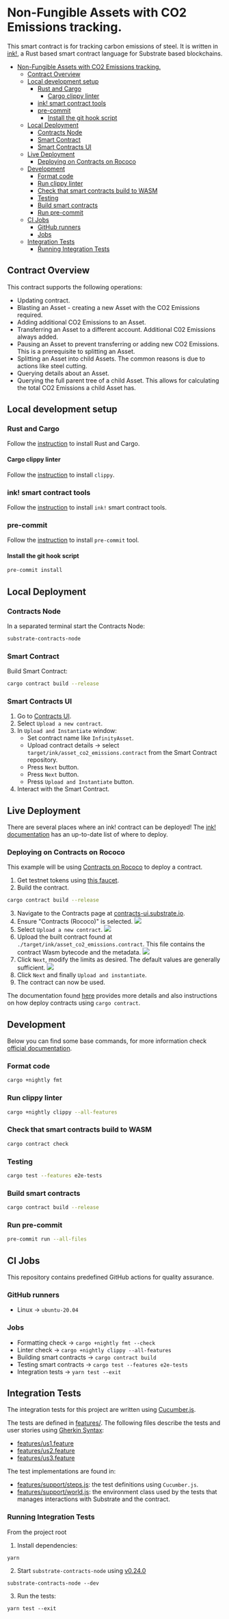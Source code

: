 # Non-Fungible Assets with CO2 Emissions tracking.

This smart contract is for tracking carbon emissions of steel. It is written in [ink!](https://github.com/paritytech/ink), a Rust based smart contract language for Substrate based blockchains.

-   [Non-Fungible Assets with CO2 Emissions tracking.](#non-fungible-assets-with-co2-emissions-tracking)
    -   [Contract Overview](#contract-overview)
    -   [Local development setup](#local-development-setup)
        -   [Rust and Cargo](#rust-and-cargo)
            -   [Cargo clippy linter](#cargo-clippy-linter)
        -   [ink! smart contract tools](#ink-smart-contract-tools)
        -   [pre-commit](#pre-commit)
            -   [Install the git hook script](#install-the-git-hook-script)
    -   [Local Deployment](#local-deployment)
        -   [Contracts Node](#contracts-node)
        -   [Smart Contract](#smart-contract)
        -   [Smart Contracts UI](#smart-contracts-ui)
    -   [Live Deployment](#live-deployment)
        -   [Deploying on Contracts on Rococo](#deploying-on-contracts-on-rococo)
    -   [Development](#development)
        -   [Format code](#format-code)
        -   [Run clippy linter](#run-clippy-linter)
        -   [Check that smart contracts build to WASM](#check-that-smart-contracts-build-to-wasm)
        -   [Testing](#testing)
        -   [Build smart contracts](#build-smart-contracts)
        -   [Run pre-commit](#run-pre-commit)
    -   [CI Jobs](#ci-jobs)
        -   [GitHub runners](#github-runners)
        -   [Jobs](#jobs)
    -   [Integration Tests](#integration-tests)
        -   [Running Integration Tests](#running-integration-tests)

## Contract Overview

This contract supports the following operations:

-   Updating contract.
-   Blasting an Asset - creating a new Asset with the CO2 Emissions required.
-   Adding additional CO2 Emissions to an Asset.
-   Transferring an Asset to a different account. Additional C02 Emissions always added.
-   Pausing an Asset to prevent transferring or adding new CO2 Emissions. This is a prerequisite to splitting an Asset.
-   Splitting an Asset into child Assets. The common reasons is due to actions like steel cutting.
-   Querying details about an Asset.
-   Querying the full parent tree of a child Asset. This allows for calculating the total CO2 Emissions a child Asset has.

## Local development setup

### Rust and Cargo

Follow the [instruction](https://doc.rust-lang.org/cargo/getting-started/installation.html) to install Rust and Cargo.

#### Cargo clippy linter

Follow the [instruction](https://github.com/rust-lang/rust-clippy#usage) to install `clippy`.

### ink! smart contract tools

Follow the [instruction](https://use.ink/getting-started/setup) to install `ink!` smart contract tools.

### pre-commit

Follow the [instruction](https://pre-commit.com/#installation) to install `pre-commit` tool.

#### Install the git hook script

```sh
pre-commit install
```

## Local Deployment

### Contracts Node

In a separated terminal start the Contracts Node:

```sh
substrate-contracts-node
```

### Smart Contract

Build Smart Contract:

```sh
cargo contract build --release
```

### Smart Contracts UI

1. Go to [Contracts UI](https://contracts-ui.substrate.io/).
1. Select `Upload a new contract`.
1. In `Upload and Instantiate` window:
    - Set contract name like `InfinityAsset`.
    - Upload contract details -> select `target/ink/asset_co2_emissions.contract` from the Smart Contract repository.
    - Press `Next` button.
    - Press `Next` button.
    - Press `Upload and Instantiate` button.
1. Interact with the Smart Contract.

## Live Deployment

There are several places where an ink! contract can be deployed! The [ink! documentation](https://use.ink/#where-can-i-deploy-ink-contracts) has an up-to-date list of where to deploy.

### Deploying on Contracts on Rococo

This example will be using [Contracts on Rococo](https://polkadot.js.org/apps/?rpc=wss%3A%2F%2Frococo-contracts-rpc.polkadot.io#/explorer) to deploy a contract.

1. Get testnet tokens using [this faucet](https://use.ink/faucet/).
2. Build the contract.

```sh
cargo contract build --release
```

3. Navigate to the Contracts page at [contracts-ui.substrate.io](https://contracts-ui.substrate.io/).
4. Ensure "Contracts (Rococo)" is selected.
   ![](images/contracts-home-page.png)
5. Select `Upload a new contract`.
   ![](images/contracts-page.png)
6. Upload the built contract found at `./target/ink/asset_co2_emissions.contract`. This file contains the contract Wasm bytecode and the metadata.
   ![](images/contracs-deploy.png)
7. Click `Next`, modify the limits as desired. The default values are generally sufficient.
   ![](images/contracts-upload.png)
8. Click `Next` and finally `Upload and instantiate`.
9. The contract can now be used.

The documentation found [here](https://use.ink/testnet) provides more details and also instructions on how deploy contracts using `cargo contract`.

## Development

Below you can find some base commands, for more information check [official documentation](https://use.ink/).

### Format code

```sh
cargo +nightly fmt
```

### Run clippy linter

```sh
cargo +nightly clippy --all-features
```

### Check that smart contracts build to WASM

```sh
cargo contract check
```

### Testing

```sh
cargo test --features e2e-tests
```

### Build smart contracts

```sh
cargo contract build --release
```

### Run pre-commit

```sh
pre-commit run --all-files
```

## CI Jobs

This repository contains predefined GitHub actions for quality assurance.

### GitHub runners

-   Linux -> `ubuntu-20.04`

### Jobs

-   Formatting check -> `cargo +nightly fmt --check`
-   Linter check -> `cargo +nightly clippy --all-features`
-   Building smart contracts -> `cargo contract build`
-   Testing smart contracts -> `cargo test --features e2e-tests`
-   Integration tests -> `yarn test --exit`

## Integration Tests

The integration tests for this project are written using [Cucumber.js](https://cucumber.io/docs/installation/javascript/).

The tests are defined in [features/](./features/).
The following files describe the tests and user stories using [Gherkin Syntax](https://cucumber.io/docs/gherkin/):

-   [features/us1.feature](./features/us1.feature)
-   [features/us2.feature](./features/us2.feature)
-   [features/us3.feature](./features/us3.feature)

The test implementations are found in:

-   [features/support/steps.js](./features/support/steps.js): the test definitions using `Cucumber.js`.
-   [features/support/world.js](./features/support/world.js): the environment class used by the tests that manages interactions with Substrate and the contract.

### Running Integration Tests

From the project root

1. Install dependencies:

```
yarn
```

2. Start `substrate-contracts-node` using [v0.24.0](https://github.com/paritytech/substrate-contracts-node/releases/tag/v0.24.0)

```
substrate-contracts-node --dev
```

3. Run the tests:

```
yarn test --exit
```
